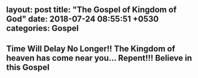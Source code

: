 layout: post
title:  "The Gospel of Kingdom of God"
date:   2018-07-24 08:55:51 +0530
categories: Gospel
---

## Time Will Delay No Longer!! The Kingdom of heaven has come near you... Repent!!! Believe in this Gospel

<object data="/assets/GOTK_English_Ver4.pdf" type="application/pdf" width="1000px" height="1000px"> 
</object>
